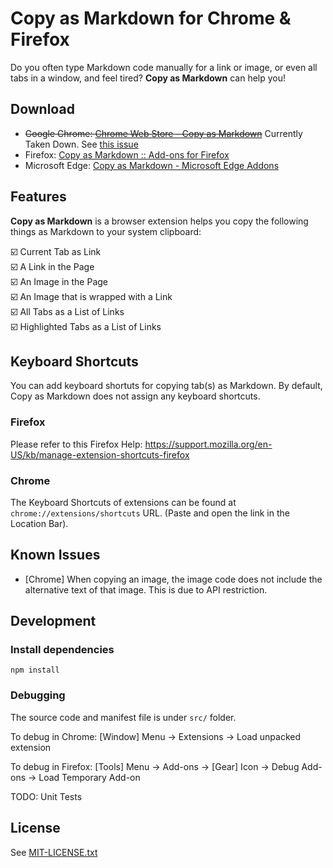 # Copy as Markdown for Chrome & Firefox

Do you often type Markdown code manually for a link or image, or even all tabs in a window, and feel tired? **Copy as Markdown** can help you!

## Download

* <del>Google Chrome: [Chrome Web Store - Copy as Markdown](https://chrome.google.com/webstore/detail/copy-as-markdown/fkeaekngjflipcockcnpobkpbbfbhmdn?hl=en)</del> Currently Taken Down. See [this issue](https://github.com/chitsaou/copy-as-markdown/issues/84)
* Firefox: [Copy as Markdown :: Add-ons for Firefox](https://addons.mozilla.org/en-us/firefox/addon/copy-as-markdown/)
* Microsoft Edge: [Copy as Markdown - Microsoft Edge Addons](https://microsoftedge.microsoft.com/addons/detail/copy-as-markdown/cbbdkefgbfifiljnnklfhnhcnlmpglpd)

## Features

**Copy as Markdown** is a browser extension helps you copy the following things as Markdown to your system clipboard:

:ballot_box_with_check: Current Tab as Link<br>
:ballot_box_with_check: A Link in the Page<br>
:ballot_box_with_check: An Image in the Page<br>
:ballot_box_with_check: An Image that is wrapped with a Link<br>
:ballot_box_with_check: All Tabs as a List of Links<br>
:ballot_box_with_check: Highlighted Tabs as a List of Links

## Keyboard Shortcuts

You can add keyboard shortuts for copying tab(s) as Markdown. By default, Copy as Markdown does not assign any keyboard shortcuts.

### Firefox

Please refer to this Firefox Help: https://support.mozilla.org/en-US/kb/manage-extension-shortcuts-firefox

### Chrome

The Keyboard Shortcuts of extensions can be found at `chrome://extensions/shortcuts` URL. (Paste and open the link in the Location Bar).

## Known Issues

* [Chrome] When copying an image, the image code does not include the alternative text of that image. This is due to API restriction.

## Development

### Install dependencies

```
npm install
```

### Debugging

The source code and manifest file is under `src/` folder.

To debug in Chrome: [Window] Menu -> Extensions -> Load unpacked extension

To debug in Firefox: [Tools] Menu -> Add-ons -> [Gear] Icon -> Debug Add-ons -> Load Temporary Add-on

TODO: Unit Tests

## License

See [MIT-LICENSE.txt](./MIT-LICENSE.txt)
